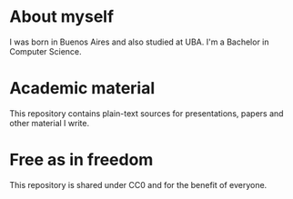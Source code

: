 # About myself
I was born in Buenos Aires and also studied at UBA. I'm a Bachelor in Computer Science.

# Academic material
This repository contains plain-text sources for presentations, papers and other material I write.

# Free as in freedom
This repository is shared under CC0 and for the benefit of everyone.
